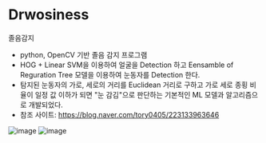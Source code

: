 # Drwosiness
 졸음감지

- python, OpenCV 기반 졸음 감지 프로그램
- HOG + Linear SVM을 이용하여 얼굴을 Detection 하고  Eensamble of Reguration Tree 모델을 이용하여 눈동자를 Detection 한다. 
- 탐지된 눈동자의 가로, 세로의 거리를 Euclidean 거리로 구하고  가로 세로 종횡 비율이 일정 값 이하가 되면 "눈 감김"으로 판단하는 기본적인 ML 모델과 알고리즘으로 개발되었다.  
- 참조 사이트:  https://blog.naver.com/tory0405/223133963646
  
![image](https://github.com/user-attachments/assets/bb261bab-b024-418e-854c-e35250df0676)
![image](https://github.com/user-attachments/assets/b5dbc142-6c67-43ee-9dd4-b510f105a58c)

